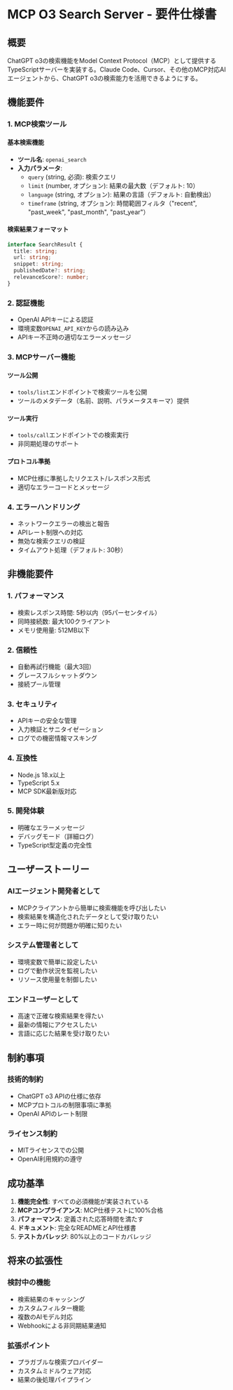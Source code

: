 # MCP O3 Search Server - 要件仕様書

## 概要

ChatGPT o3の検索機能をModel Context Protocol（MCP）として提供するTypeScriptサーバーを実装する。Claude Code、Cursor、その他のMCP対応AIエージェントから、ChatGPT o3の検索能力を活用できるようにする。

## 機能要件

### 1. MCP検索ツール

#### 基本検索機能
- **ツール名**: `openai_search`
- **入力パラメータ**:
  - `query` (string, 必須): 検索クエリ
  - `limit` (number, オプション): 結果の最大数（デフォルト: 10）
  - `language` (string, オプション): 結果の言語（デフォルト: 自動検出）
  - `timeframe` (string, オプション): 時間範囲フィルタ（"recent", "past_week", "past_month", "past_year"）

#### 検索結果フォーマット
```typescript
interface SearchResult {
  title: string;
  url: string;
  snippet: string;
  publishedDate?: string;
  relevanceScore?: number;
}
```

### 2. 認証機能

- OpenAI APIキーによる認証
- 環境変数`OPENAI_API_KEY`からの読み込み
- APIキー不正時の適切なエラーメッセージ

### 3. MCPサーバー機能

#### ツール公開
- `tools/list`エンドポイントで検索ツールを公開
- ツールのメタデータ（名前、説明、パラメータスキーマ）提供

#### ツール実行
- `tools/call`エンドポイントでの検索実行
- 非同期処理のサポート

#### プロトコル準拠
- MCP仕様に準拠したリクエスト/レスポンス形式
- 適切なエラーコードとメッセージ

### 4. エラーハンドリング

- ネットワークエラーの検出と報告
- APIレート制限への対応
- 無効な検索クエリの検証
- タイムアウト処理（デフォルト: 30秒）

## 非機能要件

### 1. パフォーマンス
- 検索レスポンス時間: 5秒以内（95パーセンタイル）
- 同時接続数: 最大100クライアント
- メモリ使用量: 512MB以下

### 2. 信頼性
- 自動再試行機能（最大3回）
- グレースフルシャットダウン
- 接続プール管理

### 3. セキュリティ
- APIキーの安全な管理
- 入力検証とサニタイゼーション
- ログでの機密情報マスキング

### 4. 互換性
- Node.js 18.x以上
- TypeScript 5.x
- MCP SDK最新版対応

### 5. 開発体験
- 明確なエラーメッセージ
- デバッグモード（詳細ログ）
- TypeScript型定義の完全性

## ユーザーストーリー

### AIエージェント開発者として
- MCPクライアントから簡単に検索機能を呼び出したい
- 検索結果を構造化されたデータとして受け取りたい
- エラー時に何が問題か明確に知りたい

### システム管理者として
- 環境変数で簡単に設定したい
- ログで動作状況を監視したい
- リソース使用量を制御したい

### エンドユーザーとして
- 高速で正確な検索結果を得たい
- 最新の情報にアクセスしたい
- 言語に応じた結果を受け取りたい

## 制約事項

### 技術的制約
- ChatGPT o3 APIの仕様に依存
- MCPプロトコルの制限事項に準拠
- OpenAI APIのレート制限

### ライセンス制約
- MITライセンスでの公開
- OpenAI利用規約の遵守

## 成功基準

1. **機能完全性**: すべての必須機能が実装されている
2. **MCPコンプライアンス**: MCP仕様テストに100%合格
3. **パフォーマンス**: 定義された応答時間を満たす
4. **ドキュメント**: 完全なREADMEとAPI仕様書
5. **テストカバレッジ**: 80%以上のコードカバレッジ

## 将来の拡張性

### 検討中の機能
- 検索結果のキャッシング
- カスタムフィルター機能
- 複数のAIモデル対応
- Webhookによる非同期結果通知

### 拡張ポイント
- プラガブルな検索プロバイダー
- カスタムミドルウェア対応
- 結果の後処理パイプライン